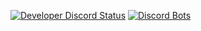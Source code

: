[![Developer Discord Status](https://discord.c99.nl/widget/theme-2/742775039866437714.png)](https://discord.gg/xGDAu8wf7d)
[![Discord Bots](https://top.gg/api/widget/868902619110834197.svg)](https://top.gg/bot/868902619110834197)
